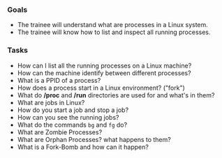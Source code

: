 ### Goals
- The trainee will understand what are processes in a Linux system.
- The trainee will know how to list and inspect all running processes.


### Tasks
- How can I list all the running processes on a Linux machine?
- How can the machine identify between different processes?
- What is a PPID of a process?
- How does a process start in a Linux environment? ("fork")
- What do **/proc** and **/run** directories are used for and what's in them?
- What are jobs in Linux?
- How do you start a job and stop a job?
- How can you see the running jobs?
- What do the commands `bg` and `fg` do?
- What are Zombie Processes?
- What are Orphan Processes? what happens to them?
- What is a Fork-Bomb and how can it happen?
